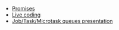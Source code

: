 - [Promises](./promise.md)
- [Live coding](./livecoding.md)
- [Job/Task/Microtask queues presentation](./job_task_microtask_queues.md)